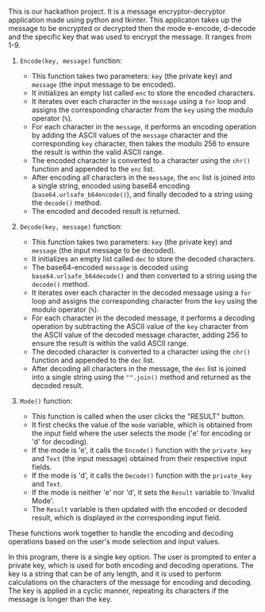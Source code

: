 This is our hackathon project. It is a message encryptor-decryptor application made using python and tkinter. This applicaton takes up the message to be encrypted or decrypted then the mode e-encode, d-decode and the specific key that was used to encrypt the message. It ranges from 1-9.

1. `Encode(key, message)` function:
   - This function takes two parameters: `key` (the private key) and `message` (the input message to be encoded).
   - It initializes an empty list called `enc` to store the encoded characters.
   - It iterates over each character in the `message` using a `for` loop and assigns the corresponding character from the `key` using the modulo operator (`%`).
   - For each character in the `message`, it performs an encoding operation by adding the ASCII values of the `message` character and the corresponding `key` character, then takes the modulo 256 to ensure the result is within the valid ASCII range.
   - The encoded character is converted to a character using the `chr()` function and appended to the `enc` list.
   - After encoding all characters in the `message`, the `enc` list is joined into a single string, encoded using base64 encoding (`base64.urlsafe_b64encode()`), and finally decoded to a string using the `decode()` method.
   - The encoded and decoded result is returned.

2. `Decode(key, message)` function:
   - This function takes two parameters: `key` (the private key) and `message` (the input message to be decoded).
   - It initializes an empty list called `dec` to store the decoded characters.
   - The base64-encoded `message` is decoded using `base64.urlsafe_b64decode()` and then converted to a string using the `decode()` method.
   - It iterates over each character in the decoded message using a `for` loop and assigns the corresponding character from the `key` using the modulo operator (`%`).
   - For each character in the decoded message, it performs a decoding operation by subtracting the ASCII value of the `key` character from the ASCII value of the decoded message character, adding 256 to ensure the result is within the valid ASCII range.
   - The decoded character is converted to a character using the `chr()` function and appended to the `dec` list.
   - After decoding all characters in the message, the `dec` list is joined into a single string using the `"".join()` method and returned as the decoded result.

3. `Mode()` function:
   - This function is called when the user clicks the "RESULT" button.
   - It first checks the value of the `mode` variable, which is obtained from the input field where the user selects the mode ('e' for encoding or 'd' for decoding).
   - If the mode is 'e', it calls the `Encode()` function with the `private_key` and `Text` (the input message) obtained from their respective input fields.
   - If the mode is 'd', it calls the `Decode()` function with the `private_key` and `Text`.
   - If the mode is neither 'e' nor 'd', it sets the `Result` variable to 'Invalid Mode'.
   - The `Result` variable is then updated with the encoded or decoded result, which is displayed in the corresponding input field.

These functions work together to handle the encoding and decoding operations based on the user's mode selection and input values.

In this program, there is a single key option. The user is prompted to enter a private key, which is used for both encoding and decoding operations. The key is a string that can be of any length, and it is used to perform calculations on the characters of the message for encoding and decoding. The key is applied in a cyclic manner, repeating its characters if the message is longer than the key.
